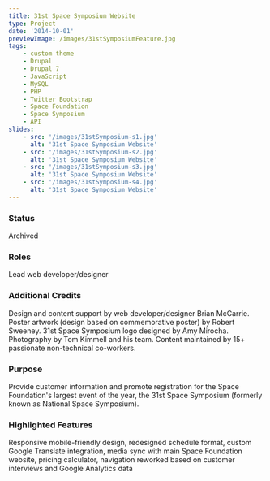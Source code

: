 ```yaml
---
title: 31st Space Symposium Website
type: Project
date: '2014-10-01'
previewImage: /images/31stSymposiumFeature.jpg
tags:
    - custom theme
    - Drupal
    - Drupal 7
    - JavaScript
    - MySQL
    - PHP
    - Twitter Bootstrap
    - Space Foundation
    - Space Symposium
    - API
slides:
    - src: '/images/31stSymposium-s1.jpg'
      alt: '31st Space Symposium Website'
    - src: '/images/31stSymposium-s2.jpg'
      alt: '31st Space Symposium Website'
    - src: '/images/31stSymposium-s3.jpg'
      alt: '31st Space Symposium Website'
    - src: '/images/31stSymposium-s4.jpg'
      alt: '31st Space Symposium Website'
---
```


### Status

Archived

### Roles

Lead web developer/designer

### Additional Credits

Design and content support by web developer/designer Brian McCarrie. Poster artwork (design based on commemorative poster) by Robert Sweeney. 31st Space Symposium logo designed by Amy Mirocha. Photography by Tom Kimmell and his team. Content maintained by 15+ passionate non-technical co-workers.

### Purpose

Provide customer information and promote registration for the Space Foundation's largest event of the year, the 31st Space Symposium (formerly known as National Space Symposium).

### Highlighted Features

Responsive mobile-friendly design, redesigned schedule format, custom Google Translate integration, media sync with main Space Foundation website, pricing calculator, navigation reworked based on customer interviews and Google Analytics data
